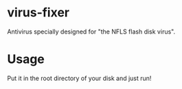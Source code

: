 # virus-fixer
 Antivirus specially designed for "the NFLS flash disk virus".

# Usage
 Put it in the root directory of your disk and just run!